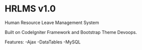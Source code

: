 HRLMS v1.0
=====

Human Resource Leave Management System

Built on CodeIgniter Framework and Bootstrap Theme Devoops.

Features:
-Ajax
-DataTables
-MySQL
